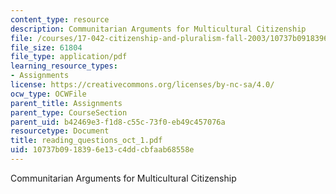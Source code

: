 ```yaml
---
content_type: resource
description: Communitarian Arguments for Multicultural Citizenship
file: /courses/17-042-citizenship-and-pluralism-fall-2003/10737b0918396e13c4ddcbfaab68558e_reading_questions_oct_1.pdf
file_size: 61804
file_type: application/pdf
learning_resource_types:
- Assignments
license: https://creativecommons.org/licenses/by-nc-sa/4.0/
ocw_type: OCWFile
parent_title: Assignments
parent_type: CourseSection
parent_uid: b42469e3-f1d8-c55c-73f0-eb49c457076a
resourcetype: Document
title: reading_questions_oct_1.pdf
uid: 10737b09-1839-6e13-c4dd-cbfaab68558e
---
```

Communitarian Arguments for Multicultural Citizenship